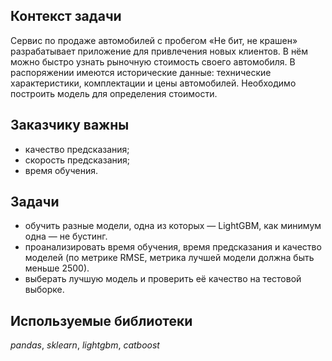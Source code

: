 ## Контекст задачи

Сервис по продаже автомобилей с пробегом «Не бит, не крашен» разрабатывает приложение для привлечения новых клиентов. 
В нём можно быстро узнать рыночную стоимость своего автомобиля. 
В распоряжении имеются исторические данные: технические характеристики, комплектации и цены автомобилей. 
Необходимо построить модель для определения стоимости.

## Заказчику важны

- качество предсказания;
- скорость предсказания;
- время обучения.

## Задачи

- обучить разные модели, одна из которых — LightGBM, как минимум одна — не бустинг.
- проанализировать время обучения, время предсказания и качество моделей (по метрике RMSE, метрика лучшей модели должна быть меньше 2500).
- выберать лучшую модель и проверить её качество на тестовой выборке.

## Используемые библиотеки
*pandas*, *sklearn*, *lightgbm*, *catboost*
